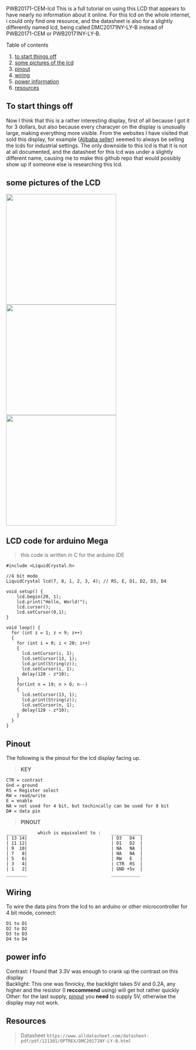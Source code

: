 PWB20171-CEM-lcd
This is a full tutorial on using this LCD that appears to have nearly no information about it online.
For this lcd on the whole internet, i could only find one resource, and the datasheet is also for a slightly differently named lcd, being called DMC20171NY-LY-B instead of PWB20171-CEM or PWB20171NY-LY-B.

Table of contents

1. [to start things off](#some-pictures-of-the-LCD)
2. [some pictures of the lcd](#some-pictures-of-the-LCD)
3. [pinout](#Pinout)
4. [wiring](#wiring)
5. [power information](#power-info)
6. [resources](#resources)

To start things off
------------------------
Now I think that this is a rather interesting display, first of all because I got it for 3 dollars, but also because every characyer on the display is unusually large, making everything more visible. 
From the websites I have visited that sold this display, for example ([Alibaba seller](https://www.alibaba.com/product-detail/LCD-SCREEN-DISPLAY-PWB20171-CEM-CD102_1600104206172.html)) seemed to always be selling the lcds for industrial settings. The only downside to this lcd is that it is not at all documented, and the datasheet for this lcd was under a slightly different name, causing me to make this github repo that would possibly show up if someone else is researching this lcd.

some pictures of the LCD
----------------------------
<img src="https://github.com/user-attachments/assets/6432dec8-c6b6-4edf-946e-1091749c74cb" width="300">


<img src="https://github.com/user-attachments/assets/a9941f27-45b4-4fcb-ab18-185fdf0ab2e7" width="300">

<img src="https://github.com/user-attachments/assets/228c1c9f-a691-499d-b9df-56612428f1f1" width="300">


LCD code for arduino Mega
---------------------------
>this code is written in C for the arduino IDE

```
#include <LiquidCrystal.h>

//4 bit mode
LiquidCrystal lcd(7, 8, 1, 2, 3, 4); // RS, E, D1, D2, D3, D4

void setup() {
    lcd.begin(20, 1);
    lcd.print("Hello, World!");
    lcd.cursor();
    lcd.setCursor(0,1);
}

void loop() {
  for (int z = 1; z < 9; z++)
  {
    for (int i = 0; i < 20; i++)
    {
      lcd.setCursor(i, 1); 
      lcd.setCursor(13, 1);
      lcd.print(String(z));
      lcd.setCursor(i, 1);
      delay(120 - z*10);
    }
    for(int n = 19; n > 0; n--)
    {
      lcd.setCursor(13, 1);
      lcd.print(String(z));
      lcd.setCursor(n, 1); 
      delay(120 - z*10);
    }
  }
}

```

Pinout
------------------------------
The following is the pinout for the lcd display facing up.

> **KEY**

```
CTR = contrast
Gnd = ground
RS = Register select
RW = read/write
E = enable
NA = not used for 4 bit, but techincally can be used for 8 bit
D# = data pin
```

> **PINOUT**
```
________    which is equivalent to :    ____________
| 13 14|                                | D3   D4  |
| 11 12|                                | D1   D2  |
| 9  10|                                | NA   NA  |
| 7   8|                                | NA   NA  |
| 5   6|                                | RW   E   |
| 3   4|                                | CTR  RS  |
| 1   2|                                | GND +5v  |
________                                ___________
```

Wiring
--------------------
To wire the data pins from the lcd to an arduino or other microcontroller for 4 bit mode, connect:

```
D1 to D1
D2 to D2
D3 to D3
D4 to D4
```
power info
------------------
Contrast: I found that 3.3V was enough to crank up the contrast on this display<br>
Backlight: This one was finnicky, the backlight takes 5V and 0.2A, any higher and the resistor (I **reccommend** using) will get hot rather quickly<br>
Other: for the last supply, [pinout](#pinout) you **need** to supply 5V, otherwise the display may not work.


Resources
--------------------
>Datasheet
`https://www.alldatasheet.com/datasheet-pdf/pdf/121301/OPTREX/DMC20171NY-LY-B.html`

